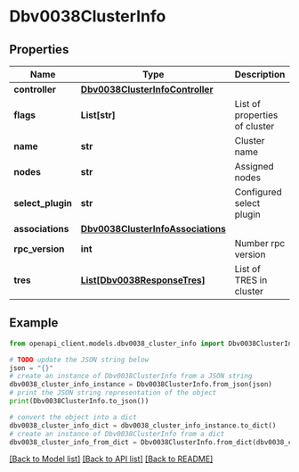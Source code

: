 # Dbv0038ClusterInfo


## Properties

Name | Type | Description | Notes
------------ | ------------- | ------------- | -------------
**controller** | [**Dbv0038ClusterInfoController**](Dbv0038ClusterInfoController.md) |  | [optional] 
**flags** | **List[str]** | List of properties of cluster | [optional] 
**name** | **str** | Cluster name | [optional] 
**nodes** | **str** | Assigned nodes | [optional] 
**select_plugin** | **str** | Configured select plugin | [optional] 
**associations** | [**Dbv0038ClusterInfoAssociations**](Dbv0038ClusterInfoAssociations.md) |  | [optional] 
**rpc_version** | **int** | Number rpc version | [optional] 
**tres** | [**List[Dbv0038ResponseTres]**](Dbv0038ResponseTres.md) | List of TRES in cluster | [optional] 

## Example

```python
from openapi_client.models.dbv0038_cluster_info import Dbv0038ClusterInfo

# TODO update the JSON string below
json = "{}"
# create an instance of Dbv0038ClusterInfo from a JSON string
dbv0038_cluster_info_instance = Dbv0038ClusterInfo.from_json(json)
# print the JSON string representation of the object
print(Dbv0038ClusterInfo.to_json())

# convert the object into a dict
dbv0038_cluster_info_dict = dbv0038_cluster_info_instance.to_dict()
# create an instance of Dbv0038ClusterInfo from a dict
dbv0038_cluster_info_from_dict = Dbv0038ClusterInfo.from_dict(dbv0038_cluster_info_dict)
```
[[Back to Model list]](../README.md#documentation-for-models) [[Back to API list]](../README.md#documentation-for-api-endpoints) [[Back to README]](../README.md)



